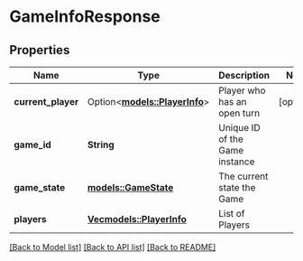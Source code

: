# GameInfoResponse

## Properties

Name | Type | Description | Notes
------------ | ------------- | ------------- | -------------
**current_player** | Option<[**models::PlayerInfo**](PlayerInfo.md)> | Player who has an open turn | [optional]
**game_id** | **String** | Unique ID of the Game instance | 
**game_state** | [**models::GameState**](GameState.md) | The current state the Game | 
**players** | [**Vec<models::PlayerInfo>**](PlayerInfo.md) | List of Players | 

[[Back to Model list]](../README.md#documentation-for-models) [[Back to API list]](../README.md#documentation-for-api-endpoints) [[Back to README]](../README.md)


